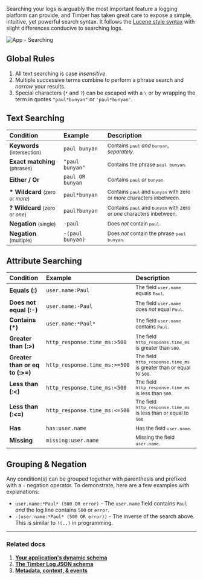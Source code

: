 Searching your logs is arguably the most important feature a logging platform can provide, and Timber has taken great care to expose a simple, intuitive, yet powerful search syntax. It follows the [Lucene style syntax](https://lucene.apache.org/core/2_9_4/queryparsersyntax.html) with slight differences conducive to searching logs.

![App - Searching](//images.contentful.com/h6vh38q7qvzk/1PSwyA0Z9iGc64icYKA4Ei/26e68caa9316fc6364ec585b92e257d8/Screen_Recording_2017-08-12_at_12.44_PM.gif)


## Global Rules

1. All text searching is case *insensitive*.
2. Multiple successive terms combine to perform a phrase search and _narrow_ your results.
3. Special characters (`*` and `?`) can be escaped with a `\` or by wrapping the term in quotes `"paul*bunyan"` or `'paul*bunyan'`.


## Text Searching

<p></p>

| Condition | Example | Description
|:-|:-|:-
| **Keywords** <small>(intersection)</small> | `paul bunyan` | <small>Contains `paul` _and_ `bunyan`, _separately_.</small>
| **Exact matching** <small>(phrases)</small> | <span style="white-space: no-wrap">`"paul bunyan"`</span> | <small>Contains the phrase `paul bunyan`.</small>
| **Either / Or** | `paul OR bunyan` | <small>Contains `paul` _or_ `bunyan`.</small>
| **\* Wildcard** <small>(zero or _more_)</small> | `paul*bunyan` | <small>Contains `paul` and `bunyan` with zero or _more_ characters inbetween.</small>
| **? Wildcard** <small>(zero or _one_)</small> | `paul?bunyan` | <small>Contains `paul` and `bunyan` with zero or _one_ characters inbetween.</small>
| **Negation** <small>(single)</small> | `-paul` | <small>Does *not* contain `paul`.</small>
| **Negation** <small>(multiple)</small> | `-(paul bunyan)` | <small>Does *not* contain the phrase `paul bunyan`.</small>

<p></p>


## Attribute Searching

<p></p>

| Condition | Example | Description
|:-|:-|:-
| **Equals (:)** | `user.name:Paul` | <small>The field `user.name` equals `Paul`.</small>
| **Does not equal (:-)** | `user.name:-Paul` | <small>The field `user.name` does *not* equal `Paul`.</small>
| **Contains (*)** | `user.name:*Paul*` | <small>The field `user.name` contains `Paul`.</small>
| **Greater than (:>)** | `http_response.time_ms:>500` | <small>The field `http_response.time_ms` is greater than `500`.</small>
| **Greater than or eq to (:>=)** | `http_response.time_ms:>=500` | <small>The field `http_response.time_ms` is greater than or equal to `500`.</small>
| **Less than (:<)** | `http_response.time_ms:<500` | <small>The field `http_response.time_ms` is less than `500`.</small>
| **Less than (:<=)** | `http_response.time_ms:<=500` | <small>The field `http_response.time_ms` is less than or equal to `500`.</small>
| **Has** | `has:user.name` | <small>Has the field `user.name`.</small>
| **Missing** | `missing:user.name` | <small>Missing the field `user.name`.</small>

<p></p>


## Grouping & Negation

Any condition(s) can be grouped together with parenthesis and prefixed with a `-` negation operator. To demonstrate, here are a few examples with explanations:

* `user.name:*Paul* (500 OR error)` - The `user.name` field contains `Paul` *and* the log line contains `500` or `error`.
* `-(user.name:*Paul* (500 OR error))` - The inverse of the search above. This is similar to `!(..)` in programming.

---

### Related docs

1. [**Your application's dynamic schema**](/timber-concepts/application-schema)
2. [**The Timber Log JSON schema**](/timber-concepts/log-event-json-schema)
3. [**Metadata, context, & events**](/timber-concepts/metadata-context-and-events)
